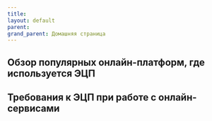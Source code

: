 ```yaml
---
title:
layout: default
parent:
grand_parent: Домашняя страница
---
```


## Обзор популярных онлайн-платформ, где используется ЭЦП
## Требования к ЭЦП при работе с онлайн-сервисами